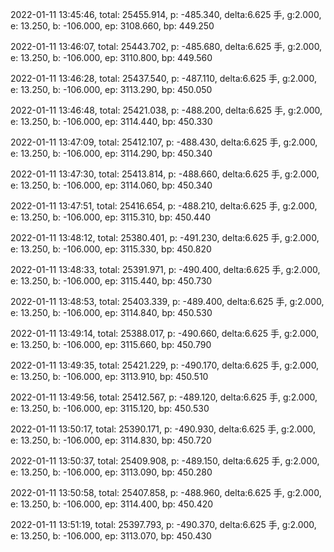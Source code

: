 2022-01-11 13:45:46, total: 25455.914, p: -485.340, delta:6.625 手, g:2.000, e: 13.250, b: -106.000, ep: 3108.660, bp: 449.250

2022-01-11 13:46:07, total: 25443.702, p: -485.680, delta:6.625 手, g:2.000, e: 13.250, b: -106.000, ep: 3110.800, bp: 449.560

2022-01-11 13:46:28, total: 25437.540, p: -487.110, delta:6.625 手, g:2.000, e: 13.250, b: -106.000, ep: 3113.290, bp: 450.050

2022-01-11 13:46:48, total: 25421.038, p: -488.200, delta:6.625 手, g:2.000, e: 13.250, b: -106.000, ep: 3114.440, bp: 450.330

2022-01-11 13:47:09, total: 25412.107, p: -488.430, delta:6.625 手, g:2.000, e: 13.250, b: -106.000, ep: 3114.290, bp: 450.340

2022-01-11 13:47:30, total: 25413.814, p: -488.660, delta:6.625 手, g:2.000, e: 13.250, b: -106.000, ep: 3114.060, bp: 450.340

2022-01-11 13:47:51, total: 25416.654, p: -488.210, delta:6.625 手, g:2.000, e: 13.250, b: -106.000, ep: 3115.310, bp: 450.440

2022-01-11 13:48:12, total: 25380.401, p: -491.230, delta:6.625 手, g:2.000, e: 13.250, b: -106.000, ep: 3115.330, bp: 450.820

2022-01-11 13:48:33, total: 25391.971, p: -490.400, delta:6.625 手, g:2.000, e: 13.250, b: -106.000, ep: 3115.440, bp: 450.730

2022-01-11 13:48:53, total: 25403.339, p: -489.400, delta:6.625 手, g:2.000, e: 13.250, b: -106.000, ep: 3114.840, bp: 450.530

2022-01-11 13:49:14, total: 25388.017, p: -490.660, delta:6.625 手, g:2.000, e: 13.250, b: -106.000, ep: 3115.660, bp: 450.790

2022-01-11 13:49:35, total: 25421.229, p: -490.170, delta:6.625 手, g:2.000, e: 13.250, b: -106.000, ep: 3113.910, bp: 450.510

2022-01-11 13:49:56, total: 25412.567, p: -489.120, delta:6.625 手, g:2.000, e: 13.250, b: -106.000, ep: 3115.120, bp: 450.530

2022-01-11 13:50:17, total: 25390.171, p: -490.930, delta:6.625 手, g:2.000, e: 13.250, b: -106.000, ep: 3114.830, bp: 450.720

2022-01-11 13:50:37, total: 25409.908, p: -489.150, delta:6.625 手, g:2.000, e: 13.250, b: -106.000, ep: 3113.090, bp: 450.280

2022-01-11 13:50:58, total: 25407.858, p: -488.960, delta:6.625 手, g:2.000, e: 13.250, b: -106.000, ep: 3114.400, bp: 450.420

2022-01-11 13:51:19, total: 25397.793, p: -490.370, delta:6.625 手, g:2.000, e: 13.250, b: -106.000, ep: 3113.070, bp: 450.430